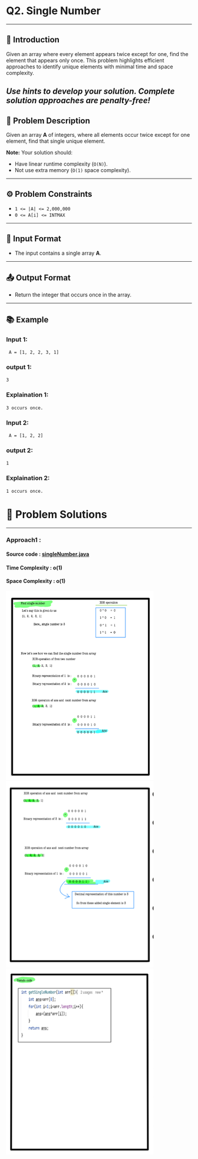 # Q2. Single Number
---
## 🚀 Introduction
Given an array where every element appears twice except for one, find the element that appears only once. This problem highlights efficient approaches to identify unique elements with minimal time and space complexity.

_Use hints to develop your solution. Complete solution approaches are penalty-free!_
---
## 📝 Problem Description
Given an array **A** of integers, where all elements occur twice except for one element, find that single unique element.

**Note:** Your solution should:
- Have linear runtime complexity (`O(N)`).
- Not use extra memory (`O(1)` space complexity).

---

## ⚙️ Problem Constraints
- `1 <= |A| <= 2,000,000`
- `0 <= A[i] <= INTMAX`

---

## 📝 Input Format
- The input contains a single array **A**.

---

## 📤 Output Format
- Return the integer that occurs once in the array.

---

## 📚 Example
### Input 1:
```plaintext
 A = [1, 2, 2, 3, 1]
```
### output 1:
```plaintext
3
```
### Explaination 1:
```plaintext
3 occurs once.
```
### Input 2:
```plaintext
 A = [1, 2, 2]
```
### output 2:
```plaintext
1
```
### Explaination 2:
```plaintext
1 occurs once.
```
# 📝 Problem Solutions
---
### Approach1 :
#### Source code : [singleNumber.java](../../src/bitManipulationOne/numberOf1Bits/numberOf1Bits.java)
#### Time Complexity : o(1)
#### Space Complexity : o(1)

 <img src="../../images/bitManipulationOne/singleNumber/step1.jpg" alt="My Image" width="400" />
 <img src="../../images/bitManipulationOne/singleNumber/step2.jpg" alt="My Image" width="400" />
 <img src="../../images/bitManipulationOne/singleNumber/step3.jpg" alt="My Image" width="400" />
